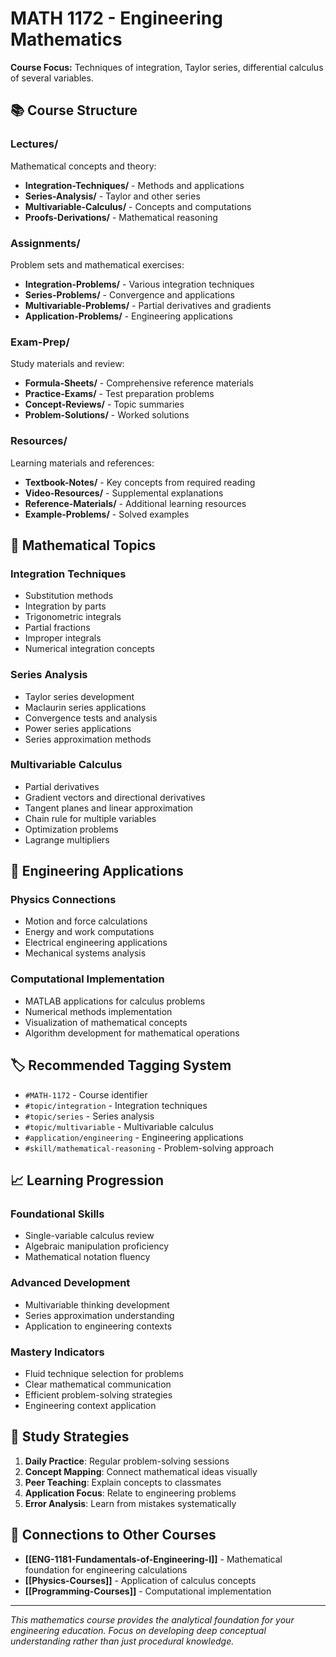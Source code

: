 # MATH 1172 - Engineering Mathematics

**Course Focus:** Techniques of integration, Taylor series, differential calculus of several variables.

## 📚 Course Structure

### Lectures/
Mathematical concepts and theory:
- **Integration-Techniques/** - Methods and applications
- **Series-Analysis/** - Taylor and other series
- **Multivariable-Calculus/** - Concepts and computations
- **Proofs-Derivations/** - Mathematical reasoning

### Assignments/
Problem sets and mathematical exercises:
- **Integration-Problems/** - Various integration techniques
- **Series-Problems/** - Convergence and applications
- **Multivariable-Problems/** - Partial derivatives and gradients
- **Application-Problems/** - Engineering applications

### Exam-Prep/
Study materials and review:
- **Formula-Sheets/** - Comprehensive reference materials
- **Practice-Exams/** - Test preparation problems
- **Concept-Reviews/** - Topic summaries
- **Problem-Solutions/** - Worked solutions

### Resources/
Learning materials and references:
- **Textbook-Notes/** - Key concepts from required reading
- **Video-Resources/** - Supplemental explanations
- **Reference-Materials/** - Additional learning resources
- **Example-Problems/** - Solved examples

## 🧮 Mathematical Topics

### Integration Techniques
- Substitution methods
- Integration by parts
- Trigonometric integrals
- Partial fractions
- Improper integrals
- Numerical integration concepts

### Series Analysis
- Taylor series development
- Maclaurin series applications
- Convergence tests and analysis
- Power series applications
- Series approximation methods

### Multivariable Calculus
- Partial derivatives
- Gradient vectors and directional derivatives
- Tangent planes and linear approximation
- Chain rule for multiple variables
- Optimization problems
- Lagrange multipliers

## 🔗 Engineering Applications

### Physics Connections
- Motion and force calculations
- Energy and work computations
- Electrical engineering applications
- Mechanical systems analysis

### Computational Implementation
- MATLAB applications for calculus problems
- Numerical methods implementation
- Visualization of mathematical concepts
- Algorithm development for mathematical operations

## 🏷️ Recommended Tagging System

- `#MATH-1172` - Course identifier
- `#topic/integration` - Integration techniques
- `#topic/series` - Series analysis
- `#topic/multivariable` - Multivariable calculus
- `#application/engineering` - Engineering applications
- `#skill/mathematical-reasoning` - Problem-solving approach

## 📈 Learning Progression

### Foundational Skills
- Single-variable calculus review
- Algebraic manipulation proficiency
- Mathematical notation fluency

### Advanced Development
- Multivariable thinking development
- Series approximation understanding
- Application to engineering contexts

### Mastery Indicators
- Fluid technique selection for problems
- Clear mathematical communication
- Efficient problem-solving strategies
- Engineering context application

## 🎯 Study Strategies

1. **Daily Practice**: Regular problem-solving sessions
2. **Concept Mapping**: Connect mathematical ideas visually
3. **Peer Teaching**: Explain concepts to classmates
4. **Application Focus**: Relate to engineering problems
5. **Error Analysis**: Learn from mistakes systematically

## 🔄 Connections to Other Courses

- **[[ENG-1181-Fundamentals-of-Engineering-I]]** - Mathematical foundation for engineering calculations
- **[[Physics-Courses]]** - Application of calculus concepts
- **[[Programming-Courses]]** - Computational implementation

---

*This mathematics course provides the analytical foundation for your engineering education. Focus on developing deep conceptual understanding rather than just procedural knowledge.*